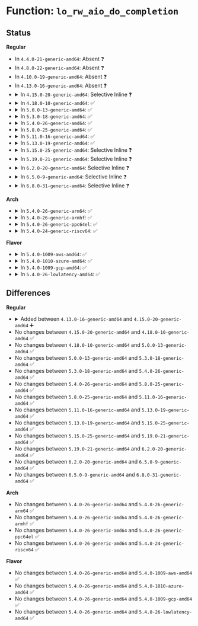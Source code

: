 # Function: <code>lo_rw_aio_do_completion</code>

## Status
<b>Regular</b>
<ul>
<li>
In <code>4.4.0-21-generic-amd64</code>: Absent ❓
</li>
<li>
In <code>4.8.0-22-generic-amd64</code>: Absent ❓
</li>
<li>
In <code>4.10.0-19-generic-amd64</code>: Absent ❓
</li>
<li>
In <code>4.13.0-16-generic-amd64</code>: Absent ❓
</li>
<li>
<details>
<summary>In <code>4.15.0-20-generic-amd64</code>: Selective Inline ❓</summary>

```c
void lo_rw_aio_do_completion(struct loop_cmd * cmd)
```

```json
{
  "name": "lo_rw_aio_do_completion",
  "collision_type": "Unique Static",
  "inline_type": "Selective",
  "funcs": [
    {
      "addr": 18446744071585594784,
      "name": "lo_rw_aio_do_completion",
      "external": false,
      "loc": "drivers/block/loop.c:466",
      "file": "drivers/block/loop.c",
      "inline": "not declared, inlined",
      "caller_inline": [],
      "caller_func": [
        "drivers/block/loop.c:lo_rw_aio",
        "drivers/block/loop.c:lo_rw_aio_complete"
      ]
    }
  ],
  "symbols": [
    {
      "addr": 18446744071585594784,
      "name": "lo_rw_aio_do_completion",
      "section": ".text",
      "bind": "STB_LOCAL",
      "size": 48
    }
  ]
}
```
</details>
</li>
<li>
<details>
<summary>In <code>4.18.0-10-generic-amd64</code>: ✅</summary>

```c
void lo_rw_aio_do_completion(struct loop_cmd * cmd)
```

```json
{
  "name": "lo_rw_aio_do_completion",
  "collision_type": "Unique Static",
  "inline_type": "No",
  "funcs": [
    {
      "addr": 18446744071585838528,
      "name": "lo_rw_aio_do_completion",
      "external": false,
      "loc": "drivers/block/loop.c:488",
      "file": "drivers/block/loop.c",
      "inline": "seen, unknown",
      "caller_inline": [],
      "caller_func": [
        "drivers/block/loop.c:lo_rw_aio",
        "drivers/block/loop.c:lo_rw_aio_complete"
      ]
    }
  ],
  "symbols": [
    {
      "addr": 18446744071585838528,
      "name": "lo_rw_aio_do_completion",
      "section": ".text",
      "bind": "STB_LOCAL",
      "size": 51
    }
  ]
}
```
</details>
</li>
<li>
<details>
<summary>In <code>5.0.0-13-generic-amd64</code>: ✅</summary>

```c
void lo_rw_aio_do_completion(struct loop_cmd * cmd)
```

```json
{
  "name": "lo_rw_aio_do_completion",
  "collision_type": "Unique Static",
  "inline_type": "No",
  "funcs": [
    {
      "addr": 18446744071585971504,
      "name": "lo_rw_aio_do_completion",
      "external": false,
      "loc": "drivers/block/loop.c:489",
      "file": "drivers/block/loop.c",
      "inline": "seen, unknown",
      "caller_inline": [],
      "caller_func": [
        "drivers/block/loop.c:lo_rw_aio",
        "drivers/block/loop.c:lo_rw_aio_complete"
      ]
    }
  ],
  "symbols": [
    {
      "addr": 18446744071585971504,
      "name": "lo_rw_aio_do_completion",
      "section": ".text",
      "bind": "STB_LOCAL",
      "size": 51
    }
  ]
}
```
</details>
</li>
<li>
<details>
<summary>In <code>5.3.0-18-generic-amd64</code>: ✅</summary>

```c
void lo_rw_aio_do_completion(struct loop_cmd * cmd)
```

```json
{
  "name": "lo_rw_aio_do_completion",
  "collision_type": "Unique Static",
  "inline_type": "No",
  "funcs": [
    {
      "addr": 18446744071586214704,
      "name": "lo_rw_aio_do_completion",
      "external": false,
      "loc": "drivers/block/loop.c:489",
      "file": "drivers/block/loop.c",
      "inline": "seen, unknown",
      "caller_inline": [],
      "caller_func": [
        "drivers/block/loop.c:lo_rw_aio",
        "drivers/block/loop.c:lo_rw_aio_complete"
      ]
    }
  ],
  "symbols": [
    {
      "addr": 18446744071586214704,
      "name": "lo_rw_aio_do_completion",
      "section": ".text",
      "bind": "STB_LOCAL",
      "size": 52
    }
  ]
}
```
</details>
</li>
<li>
<details>
<summary>In <code>5.4.0-26-generic-amd64</code>: ✅</summary>

```c
void lo_rw_aio_do_completion(struct loop_cmd * cmd)
```

```json
{
  "name": "lo_rw_aio_do_completion",
  "collision_type": "Unique Static",
  "inline_type": "No",
  "funcs": [
    {
      "addr": 18446744071586362752,
      "name": "lo_rw_aio_do_completion",
      "external": false,
      "loc": "drivers/block/loop.c:491",
      "file": "drivers/block/loop.c",
      "inline": "seen, unknown",
      "caller_inline": [],
      "caller_func": [
        "drivers/block/loop.c:lo_rw_aio",
        "drivers/block/loop.c:lo_rw_aio_complete"
      ]
    }
  ],
  "symbols": [
    {
      "addr": 18446744071586362752,
      "name": "lo_rw_aio_do_completion",
      "section": ".text",
      "bind": "STB_LOCAL",
      "size": 52
    }
  ]
}
```
</details>
</li>
<li>
<details>
<summary>In <code>5.8.0-25-generic-amd64</code>: ✅</summary>

```c
void lo_rw_aio_do_completion(struct loop_cmd * cmd)
```

```json
{
  "name": "lo_rw_aio_do_completion",
  "collision_type": "Unique Static",
  "inline_type": "No",
  "funcs": [
    {
      "addr": 18446744071587132736,
      "name": "lo_rw_aio_do_completion",
      "external": false,
      "loc": "drivers/block/loop.c:504",
      "file": "drivers/block/loop.c",
      "inline": "seen, unknown",
      "caller_inline": [],
      "caller_func": [
        "drivers/block/loop.c:lo_rw_aio_complete"
      ]
    }
  ],
  "symbols": [
    {
      "addr": 18446744071587132736,
      "name": "lo_rw_aio_do_completion",
      "section": ".text",
      "bind": "STB_LOCAL",
      "size": 55
    }
  ]
}
```
</details>
</li>
<li>
<details>
<summary>In <code>5.11.0-16-generic-amd64</code>: ✅</summary>

```c
void lo_rw_aio_do_completion(struct loop_cmd * cmd)
```

```json
{
  "name": "lo_rw_aio_do_completion",
  "collision_type": "Unique Static",
  "inline_type": "No",
  "funcs": [
    {
      "addr": 18446744071587217776,
      "name": "lo_rw_aio_do_completion",
      "external": false,
      "loc": "drivers/block/loop.c:501",
      "file": "drivers/block/loop.c",
      "inline": "seen, unknown",
      "caller_inline": [],
      "caller_func": [
        "drivers/block/loop.c:lo_rw_aio_complete"
      ]
    }
  ],
  "symbols": [
    {
      "addr": 18446744071587217776,
      "name": "lo_rw_aio_do_completion",
      "section": ".text",
      "bind": "STB_LOCAL",
      "size": 55
    }
  ]
}
```
</details>
</li>
<li>
<details>
<summary>In <code>5.13.0-19-generic-amd64</code>: ✅</summary>

```c
void lo_rw_aio_do_completion(struct loop_cmd * cmd)
```

```json
{
  "name": "lo_rw_aio_do_completion",
  "collision_type": "Unique Static",
  "inline_type": "No",
  "funcs": [
    {
      "addr": 18446744071587107360,
      "name": "lo_rw_aio_do_completion",
      "external": false,
      "loc": "drivers/block/loop.c:543",
      "file": "drivers/block/loop.c",
      "inline": "seen, unknown",
      "caller_inline": [],
      "caller_func": [
        "drivers/block/loop.c:lo_rw_aio_complete"
      ]
    }
  ],
  "symbols": [
    {
      "addr": 18446744071587107360,
      "name": "lo_rw_aio_do_completion",
      "section": ".text",
      "bind": "STB_LOCAL",
      "size": 55
    }
  ]
}
```
</details>
</li>
<li>
<details>
<summary>In <code>5.15.0-25-generic-amd64</code>: Selective Inline ❓</summary>

```c
void lo_rw_aio_do_completion(struct loop_cmd * cmd)
```

```json
{
  "name": "lo_rw_aio_do_completion",
  "collision_type": "Unique Static",
  "inline_type": "Selective",
  "funcs": [
    {
      "addr": 18446744071587683273,
      "name": "lo_rw_aio_do_completion",
      "external": false,
      "loc": "drivers/block/loop.c:533",
      "file": "drivers/block/loop.c",
      "inline": "not declared, inlined",
      "caller_inline": [
        "drivers/block/loop.c:lo_rw_aio_complete"
      ],
      "caller_func": []
    }
  ],
  "symbols": [
    {
      "addr": 18446744071587679024,
      "name": "lo_rw_aio_do_completion",
      "section": ".text",
      "bind": "STB_LOCAL",
      "size": 55
    }
  ]
}
```
</details>
</li>
<li>
<details>
<summary>In <code>5.19.0-21-generic-amd64</code>: Selective Inline ❓</summary>

```c
void lo_rw_aio_do_completion(struct loop_cmd * cmd)
```

```json
{
  "name": "lo_rw_aio_do_completion",
  "collision_type": "Unique Static",
  "inline_type": "Selective",
  "funcs": [
    {
      "addr": 18446744071589025344,
      "name": "lo_rw_aio_do_completion",
      "external": false,
      "loc": "drivers/block/loop.c:374",
      "file": "drivers/block/loop.c",
      "inline": "not declared, inlined",
      "caller_inline": [],
      "caller_func": []
    }
  ],
  "symbols": [
    {
      "addr": 18446744071589025344,
      "name": "lo_rw_aio_do_completion",
      "section": ".text",
      "bind": "STB_LOCAL",
      "size": 67
    }
  ]
}
```
</details>
</li>
<li>
<details>
<summary>In <code>6.2.0-20-generic-amd64</code>: Selective Inline ❓</summary>

```c
void lo_rw_aio_do_completion(struct loop_cmd * cmd)
```

```json
{
  "name": "lo_rw_aio_do_completion",
  "collision_type": "Unique Static",
  "inline_type": "Selective",
  "funcs": [
    {
      "addr": 18446744071590551488,
      "name": "lo_rw_aio_do_completion",
      "external": false,
      "loc": "drivers/block/loop.c:374",
      "file": "drivers/block/loop.c",
      "inline": "not declared, inlined",
      "caller_inline": [],
      "caller_func": []
    }
  ],
  "symbols": [
    {
      "addr": 18446744071590551488,
      "name": "lo_rw_aio_do_completion",
      "section": ".text",
      "bind": "STB_LOCAL",
      "size": 67
    }
  ]
}
```
</details>
</li>
<li>
<details>
<summary>In <code>6.5.0-9-generic-amd64</code>: Selective Inline ❓</summary>

```c
void lo_rw_aio_do_completion(struct loop_cmd * cmd)
```

```json
{
  "name": "lo_rw_aio_do_completion",
  "collision_type": "Unique Static",
  "inline_type": "Selective",
  "funcs": [
    {
      "addr": 18446744071590879728,
      "name": "lo_rw_aio_do_completion",
      "external": false,
      "loc": "drivers/block/loop.c:374",
      "file": "drivers/block/loop.c",
      "inline": "not declared, inlined",
      "caller_inline": [],
      "caller_func": []
    }
  ],
  "symbols": [
    {
      "addr": 18446744071590879728,
      "name": "lo_rw_aio_do_completion",
      "section": ".text",
      "bind": "STB_LOCAL",
      "size": 67
    }
  ]
}
```
</details>
</li>
<li>
<details>
<summary>In <code>6.8.0-31-generic-amd64</code>: Selective Inline ❓</summary>

```c
void lo_rw_aio_do_completion(struct loop_cmd * cmd)
```

```json
{
  "name": "lo_rw_aio_do_completion",
  "collision_type": "Unique Static",
  "inline_type": "Selective",
  "funcs": [
    {
      "addr": 18446744071591223632,
      "name": "lo_rw_aio_do_completion",
      "external": false,
      "loc": "drivers/block/loop.c:370",
      "file": "drivers/block/loop.c",
      "inline": "not declared, inlined",
      "caller_inline": [],
      "caller_func": []
    }
  ],
  "symbols": [
    {
      "addr": 18446744071591223632,
      "name": "lo_rw_aio_do_completion",
      "section": ".text",
      "bind": "STB_LOCAL",
      "size": 67
    }
  ]
}
```
</details>
</li>
</ul>
<b>Arch</b>
<ul>
<li>
<details>
<summary>In <code>5.4.0-26-generic-arm64</code>: ✅</summary>

```c
void lo_rw_aio_do_completion(struct loop_cmd * cmd)
```

```json
{
  "name": "lo_rw_aio_do_completion",
  "collision_type": "Unique Static",
  "inline_type": "No",
  "funcs": [
    {
      "addr": 18446603336499208728,
      "name": "lo_rw_aio_do_completion",
      "external": false,
      "loc": "drivers/block/loop.c:491",
      "file": "drivers/block/loop.c",
      "inline": "seen, unknown",
      "caller_inline": [],
      "caller_func": [
        "drivers/block/loop.c:lo_rw_aio_complete",
        "drivers/block/loop.c:lo_rw_aio_complete"
      ]
    }
  ],
  "symbols": [
    {
      "addr": 18446603336499208728,
      "name": "lo_rw_aio_do_completion",
      "section": ".text",
      "bind": "STB_LOCAL",
      "size": 104
    }
  ]
}
```
</details>
</li>
<li>
<details>
<summary>In <code>5.4.0-26-generic-armhf</code>: ✅</summary>

```c
void lo_rw_aio_do_completion(struct loop_cmd * cmd)
```

```json
{
  "name": "lo_rw_aio_do_completion",
  "collision_type": "Unique Static",
  "inline_type": "No",
  "funcs": [
    {
      "addr": 3231739724,
      "name": "lo_rw_aio_do_completion",
      "external": false,
      "loc": "drivers/block/loop.c:491",
      "file": "drivers/block/loop.c",
      "inline": "seen, unknown",
      "caller_inline": [],
      "caller_func": [
        "drivers/block/loop.c:lo_rw_aio",
        "drivers/block/loop.c:lo_rw_aio_complete"
      ]
    }
  ],
  "symbols": [
    {
      "addr": 3231739724,
      "name": "lo_rw_aio_do_completion",
      "section": ".text",
      "bind": "STB_LOCAL",
      "size": 92
    }
  ]
}
```
</details>
</li>
<li>
<details>
<summary>In <code>5.4.0-26-generic-ppc64el</code>: ✅</summary>

```c
void lo_rw_aio_do_completion(struct loop_cmd * cmd)
```

```json
{
  "name": "lo_rw_aio_do_completion",
  "collision_type": "Unique Static",
  "inline_type": "No",
  "funcs": [
    {
      "addr": 13835058055292413488,
      "name": "lo_rw_aio_do_completion",
      "external": false,
      "loc": "drivers/block/loop.c:491",
      "file": "drivers/block/loop.c",
      "inline": "seen, unknown",
      "caller_inline": [],
      "caller_func": [
        "drivers/block/loop.c:lo_rw_aio",
        "drivers/block/loop.c:lo_rw_aio_complete",
        "drivers/block/loop.c:lo_rw_aio_complete"
      ]
    }
  ],
  "symbols": [
    {
      "addr": 13835058055292413488,
      "name": "lo_rw_aio_do_completion",
      "section": ".text",
      "bind": "STB_LOCAL",
      "size": 132
    }
  ]
}
```
</details>
</li>
<li>
<details>
<summary>In <code>5.4.0-24-generic-riscv64</code>: ✅</summary>

```c
void lo_rw_aio_do_completion(struct loop_cmd * cmd)
```

```json
{
  "name": "lo_rw_aio_do_completion",
  "collision_type": "Unique Static",
  "inline_type": "No",
  "funcs": [
    {
      "addr": 18446743936276497618,
      "name": "lo_rw_aio_do_completion",
      "external": false,
      "loc": "drivers/block/loop.c:491",
      "file": "drivers/block/loop.c",
      "inline": "seen, unknown",
      "caller_inline": [],
      "caller_func": [
        "drivers/block/loop.c:lo_rw_aio",
        "drivers/block/loop.c:lo_rw_aio_complete"
      ]
    }
  ],
  "symbols": [
    {
      "addr": 18446743936276497618,
      "name": "lo_rw_aio_do_completion",
      "section": ".text",
      "bind": "STB_LOCAL",
      "size": 86
    }
  ]
}
```
</details>
</li>
</ul>
<b>Flavor</b>
<ul>
<li>
<details>
<summary>In <code>5.4.0-1009-aws-amd64</code>: ✅</summary>

```c
void lo_rw_aio_do_completion(struct loop_cmd * cmd)
```

```json
{
  "name": "lo_rw_aio_do_completion",
  "collision_type": "Unique Static",
  "inline_type": "No",
  "funcs": [
    {
      "addr": 18446744071586124640,
      "name": "lo_rw_aio_do_completion",
      "external": false,
      "loc": "drivers/block/loop.c:491",
      "file": "drivers/block/loop.c",
      "inline": "seen, unknown",
      "caller_inline": [],
      "caller_func": [
        "drivers/block/loop.c:lo_rw_aio",
        "drivers/block/loop.c:lo_rw_aio_complete"
      ]
    }
  ],
  "symbols": [
    {
      "addr": 18446744071586124640,
      "name": "lo_rw_aio_do_completion",
      "section": ".text",
      "bind": "STB_LOCAL",
      "size": 52
    }
  ]
}
```
</details>
</li>
<li>
<details>
<summary>In <code>5.4.0-1010-azure-amd64</code>: ✅</summary>

```c
void lo_rw_aio_do_completion(struct loop_cmd * cmd)
```

```json
{
  "name": "lo_rw_aio_do_completion",
  "collision_type": "Unique Static",
  "inline_type": "No",
  "funcs": [
    {
      "addr": 18446744071585969248,
      "name": "lo_rw_aio_do_completion",
      "external": false,
      "loc": "drivers/block/loop.c:491",
      "file": "drivers/block/loop.c",
      "inline": "seen, unknown",
      "caller_inline": [],
      "caller_func": [
        "drivers/block/loop.c:lo_rw_aio",
        "drivers/block/loop.c:lo_rw_aio_complete"
      ]
    }
  ],
  "symbols": [
    {
      "addr": 18446744071585969248,
      "name": "lo_rw_aio_do_completion",
      "section": ".text",
      "bind": "STB_LOCAL",
      "size": 52
    }
  ]
}
```
</details>
</li>
<li>
<details>
<summary>In <code>5.4.0-1009-gcp-amd64</code>: ✅</summary>

```c
void lo_rw_aio_do_completion(struct loop_cmd * cmd)
```

```json
{
  "name": "lo_rw_aio_do_completion",
  "collision_type": "Unique Static",
  "inline_type": "No",
  "funcs": [
    {
      "addr": 18446744071586310720,
      "name": "lo_rw_aio_do_completion",
      "external": false,
      "loc": "drivers/block/loop.c:491",
      "file": "drivers/block/loop.c",
      "inline": "seen, unknown",
      "caller_inline": [],
      "caller_func": [
        "drivers/block/loop.c:lo_rw_aio",
        "drivers/block/loop.c:lo_rw_aio_complete"
      ]
    }
  ],
  "symbols": [
    {
      "addr": 18446744071586310720,
      "name": "lo_rw_aio_do_completion",
      "section": ".text",
      "bind": "STB_LOCAL",
      "size": 52
    }
  ]
}
```
</details>
</li>
<li>
<details>
<summary>In <code>5.4.0-26-lowlatency-amd64</code>: ✅</summary>

```c
void lo_rw_aio_do_completion(struct loop_cmd * cmd)
```

```json
{
  "name": "lo_rw_aio_do_completion",
  "collision_type": "Unique Static",
  "inline_type": "No",
  "funcs": [
    {
      "addr": 18446744071586422384,
      "name": "lo_rw_aio_do_completion",
      "external": false,
      "loc": "drivers/block/loop.c:491",
      "file": "drivers/block/loop.c",
      "inline": "seen, unknown",
      "caller_inline": [],
      "caller_func": [
        "drivers/block/loop.c:lo_rw_aio",
        "drivers/block/loop.c:lo_rw_aio_complete"
      ]
    }
  ],
  "symbols": [
    {
      "addr": 18446744071586422384,
      "name": "lo_rw_aio_do_completion",
      "section": ".text",
      "bind": "STB_LOCAL",
      "size": 52
    }
  ]
}
```
</details>
</li>
</ul>

## Differences
<b>Regular</b>
<ul>
<li>
<details>
<summary>Added between <code>4.13.0-16-generic-amd64</code> and <code>4.15.0-20-generic-amd64</code> ➕</summary>

```c
void lo_rw_aio_do_completion(struct loop_cmd * cmd)
```
</details>
</li>
<li>
No changes between <code>4.15.0-20-generic-amd64</code> and <code>4.18.0-10-generic-amd64</code> ✅
</li>
<li>
No changes between <code>4.18.0-10-generic-amd64</code> and <code>5.0.0-13-generic-amd64</code> ✅
</li>
<li>
No changes between <code>5.0.0-13-generic-amd64</code> and <code>5.3.0-18-generic-amd64</code> ✅
</li>
<li>
No changes between <code>5.3.0-18-generic-amd64</code> and <code>5.4.0-26-generic-amd64</code> ✅
</li>
<li>
No changes between <code>5.4.0-26-generic-amd64</code> and <code>5.8.0-25-generic-amd64</code> ✅
</li>
<li>
No changes between <code>5.8.0-25-generic-amd64</code> and <code>5.11.0-16-generic-amd64</code> ✅
</li>
<li>
No changes between <code>5.11.0-16-generic-amd64</code> and <code>5.13.0-19-generic-amd64</code> ✅
</li>
<li>
No changes between <code>5.13.0-19-generic-amd64</code> and <code>5.15.0-25-generic-amd64</code> ✅
</li>
<li>
No changes between <code>5.15.0-25-generic-amd64</code> and <code>5.19.0-21-generic-amd64</code> ✅
</li>
<li>
No changes between <code>5.19.0-21-generic-amd64</code> and <code>6.2.0-20-generic-amd64</code> ✅
</li>
<li>
No changes between <code>6.2.0-20-generic-amd64</code> and <code>6.5.0-9-generic-amd64</code> ✅
</li>
<li>
No changes between <code>6.5.0-9-generic-amd64</code> and <code>6.8.0-31-generic-amd64</code> ✅
</li>
</ul>
<b>Arch</b>
<ul>
<li>
No changes between <code>5.4.0-26-generic-amd64</code> and <code>5.4.0-26-generic-arm64</code> ✅
</li>
<li>
No changes between <code>5.4.0-26-generic-amd64</code> and <code>5.4.0-26-generic-armhf</code> ✅
</li>
<li>
No changes between <code>5.4.0-26-generic-amd64</code> and <code>5.4.0-26-generic-ppc64el</code> ✅
</li>
<li>
No changes between <code>5.4.0-26-generic-amd64</code> and <code>5.4.0-24-generic-riscv64</code> ✅
</li>
</ul>
<b>Flavor</b>
<ul>
<li>
No changes between <code>5.4.0-26-generic-amd64</code> and <code>5.4.0-1009-aws-amd64</code> ✅
</li>
<li>
No changes between <code>5.4.0-26-generic-amd64</code> and <code>5.4.0-1010-azure-amd64</code> ✅
</li>
<li>
No changes between <code>5.4.0-26-generic-amd64</code> and <code>5.4.0-1009-gcp-amd64</code> ✅
</li>
<li>
No changes between <code>5.4.0-26-generic-amd64</code> and <code>5.4.0-26-lowlatency-amd64</code> ✅
</li>
</ul>
